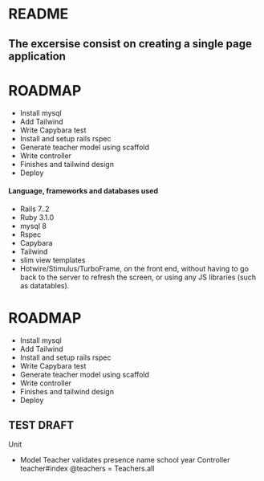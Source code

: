 # README
## The excersise consist on creating a single page application 

# ROADMAP

* Install mysql
* Add Tailwind
* Write Capybara test
* Install and setup rails rspec
* Generate teacher model using scaffold
* Write controller
* Finishes and tailwind design 
* Deploy 


#### Language, frameworks and databases used 

- Rails 7..2
- Ruby 3.1.0
- mysql 8
- Rspec 
- Capybara
- Tailwind
- slim view templates
- Hotwire/Stimulus/TurboFrame, on the front end, without having to go back to the server to refresh the screen, or using any JS libraries (such as datatables).

# ROADMAP

- Install mysql
- Add Tailwind
- Install and setup rails rspec
- Write Capybara test
- Generate teacher model using scaffold
- Write controller
- Finishes and tailwind design 
- Deploy 

## TEST DRAFT

Unit 
- Model Teacher
  validates presence 
    name
    school
    year
Controller
  teacher#index
  @teachers = Teachers.all
